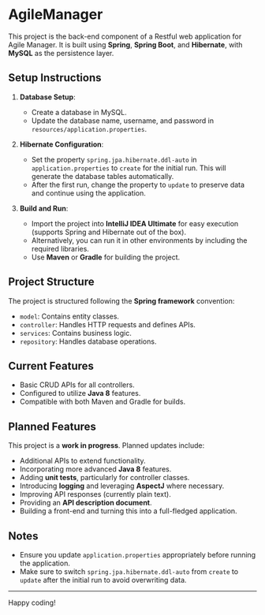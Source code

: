 # AgileManager

This project is the back-end component of a Restful web application for Agile Manager. It is built using **Spring**, **Spring Boot**, and **Hibernate**, with **MySQL** as the persistence layer.  

## Setup Instructions

1. **Database Setup**:
   - Create a database in MySQL.
   - Update the database name, username, and password in `resources/application.properties`.

2. **Hibernate Configuration**:
   - Set the property `spring.jpa.hibernate.ddl-auto` in `application.properties` to `create` for the initial run. This will generate the database tables automatically.
   - After the first run, change the property to `update` to preserve data and continue using the application.

3. **Build and Run**:
   - Import the project into **IntelliJ IDEA Ultimate** for easy execution (supports Spring and Hibernate out of the box).
   - Alternatively, you can run it in other environments by including the required libraries.
   - Use **Maven** or **Gradle** for building the project.

## Project Structure

The project is structured following the **Spring framework** convention:
- `model`: Contains entity classes.
- `controller`: Handles HTTP requests and defines APIs.
- `services`: Contains business logic.
- `repository`: Handles database operations.

## Current Features

- Basic CRUD APIs for all controllers.
- Configured to utilize **Java 8** features.
- Compatible with both Maven and Gradle for builds.

## Planned Features

This project is a **work in progress**. Planned updates include:
- Additional APIs to extend functionality.
- Incorporating more advanced **Java 8** features.
- Adding **unit tests**, particularly for controller classes.
- Introducing **logging** and leveraging **AspectJ** where necessary.
- Improving API responses (currently plain text).
- Providing an **API description document**.
- Building a front-end and turning this into a full-fledged application.

## Notes

- Ensure you update `application.properties` appropriately before running the application.
- Make sure to switch `spring.jpa.hibernate.ddl-auto` from `create` to `update` after the initial run to avoid overwriting data.

---

Happy coding!
